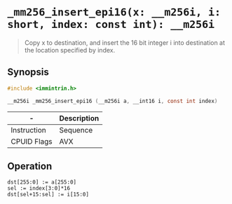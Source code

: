 `_mm256_insert_epi16(x: __m256i, i: short, index: const int): __m256i`
======================================================================

> Copy x to destination, and insert the 16 bit integer i into destination at the location specified by index.

## Synopsis

```c
#include <immintrin.h>

__m256i _mm256_insert_epi16 (__m256i a, __int16 i, const int index)
```

| -           | Description |
| ----------- | ----------- |
| Instruction | Sequence    |
| CPUID Flags | AVX         |

## Operation

```
dst[255:0] := a[255:0]
sel := index[3:0]*16
dst[sel+15:sel] := i[15:0]
```

